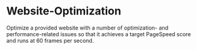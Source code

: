 # Website-Optimization
Optimize a provided website with a number of optimization- and performance-related issues so that it achieves a target PageSpeed score and runs at 60 frames per second.
